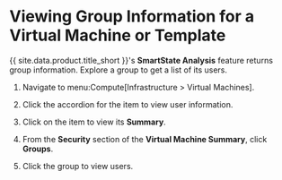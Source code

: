 # Viewing Group Information for a Virtual Machine or Template

{{ site.data.product.title_short }}'s **SmartState Analysis** feature returns group
information. Explore a group to get a list of its users.

1.  Navigate to menu:Compute\[Infrastructure \> Virtual Machines\].

2.  Click the accordion for the item to view user information.

3.  Click on the item to view its **Summary**.

4.  From the **Security** section of the **Virtual Machine Summary**,
    click **Groups**.

5.  Click the group to view users.
